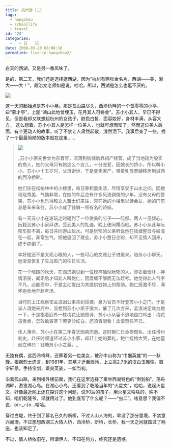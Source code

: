 ```yaml
---
title: 杭州游（二）
tags:
  - hangzhou
  - schoollife
  - travel
id: '23'
categories:
  -   - 日　　记
date: 2008-03-20 08:08:18
permalink: live-in-hangzhou2/
---
```


白天的西湖，又是另一番风味了。

是的，第二天，我们还是选择逛西湖，因为“杭州有两张金名片，西湖——美，浙大——大！”，段治文老师如是说，哈哈。所以，西湖是怎么也逛不厌的。

[![](http://lh3.google.com/TangChao.ZJU/R90YVktfoEI/AAAAAAAAAL0/RHKVFy6lYFk/s144/suxiaoxiaomu.JPG)](http://picasaweb.google.com/TangChao.ZJU/Blog02/photo#5178321905456750658)

这一天的起始点是苏小小墓。那是孤山路尽头，西泠桥畔的一个孤零零的小亭，曰“慕才亭”，上题“湖山此地曾埋玉，花月其人可铸金”。苏小小其人，早已不得见，但是我却又联想起杭州的女孩子，肤色白皙，面容姣好，身材丰满，从容大方， 这么想着，苏小小其人是怎样一位美人，也就可想而知了，然而这位美人后面，有个更动人的故事，听了不禁让人肃然起敬，潸然泪下。我事后查了一些，找了一个最最简陋的版本贴在这里……
<!-- more -->
> [![](http://lh5.google.com/TangChao.ZJU/R90YWEtfoFI/AAAAAAAAAL8/HFGPjnaxvrc/s144/suxiaoxiao.jpg)](http://picasaweb.google.com/TangChao.ZJU/Blog02/photo#5178321914046685266)
> 
> _苏小小家先世曾为东晋官，流落到钱塘后靠祖产经营，成了当地较为殷实的商人，她的父母只有她这么个女儿，十分宠爱，因她长的娇小，所以叫小小。苏小小十五岁时，父母谢世，于是变卖家产，带着乳母贾姨移居到城西的西泠桥畔。
> 
> 她们住在松柏林中的小楼里，每日靠积蓄生活，尽情享受于山水之间。因她玲珑秀美，气韵非常，在她的车后总有许多风流倜傥的少年。没有父母的管束，苏小小也乐得和文人雅士们来往，常在她的小楼里以诗会友，她的门前总是车来车往，苏小小成了钱塘一带有名的诗妓。
> 
> 有一天苏小小在游玩之时碰到了一位俊美的公子——阮郁。两人一见倾心，阮籍到苏小小家拜访，受到美人的礼遇，晚上便同榻而眠。苏小小从此与阮郁形影不离，每日共同游山玩水。可是阮郁的父亲听说他在钱塘整日与妓混在一起，非常生气，把他逼回了建业。苏小小整日企盼，却不见情人回来，终于病倒了。
> 
> 幸好她还不是太死心眼的人，一些可心的文雅公子进屋来，陪苏小小聊天，她渐渐恢复了车马盈门的往日生活。
> 
> 在一个晴朗的秋天，在湖滨她见到一位模样酷似阮郁的人，却衣着俭朴，神情沮丧，闻讯后才知此人叫鲍仁，因盘缠不够而无法赶考。她觉得此人气宇不凡，必能高中，于是主动提出为其提供钱物上的帮助。鲍仁感激不尽，满怀抱负地奔赴考场。
> 
> 当时的上江观察使孟浪因公事来到钱塘，身为官员不好登苏小小之门，于是派人请她来府中，没想到苏小小架子很大，催了几次方来，孟浪决定难为她一下，于是指着庭外一株梅花让她做诗，苏小小从容不迫地信口吟出：梅花虽傲骨，怎敢敌春寒？若更分红白，还须青眼看！孟浪赞佩不已。
> 
> 佳人薄命，苏小小在第二年春天因病而逝。这时鲍仁已金榜题名，出任滑州刺史，赴任时顺道经过苏小小家，却赶上她的葬礼，鲍仁抚棺大哭，在她墓前立碑曰：钱塘苏小小之墓。_

无独有偶，这西泠桥畔，还葬着另一位美女，被孙中山称为“巾帼英雄”的——秋瑾。根据烈士遗言，到1981年，其墓才迁至西泠，上立高2.7米的汉白玉雕像，器宇轩昂，手持宝剑，飒爽英姿，一如当初。

沿着孤山路，来到楼外楼前面，我们在这里选择了乘坐西湖特色的“倒划船”，荡舟湖畔，游览湖心岛。在湖心小岛，还看到了乾隆当年的“火星文”，哈哈，说起火星文，好像最近网上还在探讨这个问题，说90后的孩子，用火星文啥啥的，殊不知，咱们乾隆爷，早就用过了。他到底写了什么呢？——“虫二”。啥意思？我偏不说，o(∩_∩)o...哈哈。

穿过白堤，终于到了慕名已久的断桥，不过人山人海的，早没了那分意境，不禁意兴阑珊。不过想想西湖三大情人桥，西泠桥，断桥，长桥，我一天之间就踏过了两座，也该知足了。

不过，情人桥依旧在，所谓伊人，不知在何方，终究还是遗憾。
